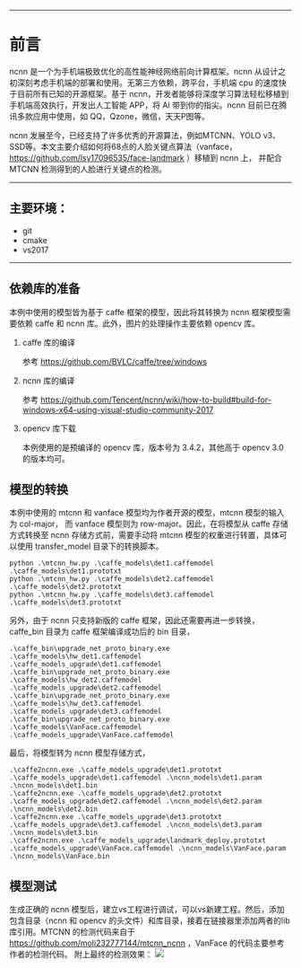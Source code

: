 
---
# 前言
  ncnn 是一个为手机端极致优化的高性能神经网络前向计算框架。ncnn 从设计之初深刻考虑手机端的部署和使用。无第三方依赖，跨平台，手机端 cpu 的速度快于目前所有已知的开源框架。基于 ncnn，开发者能够将深度学习算法轻松移植到手机端高效执行，开发出人工智能 APP，将 AI 带到你的指尖。ncnn 目前已在腾讯多款应用中使用，如 QQ，Qzone，微信，天天P图等。
  
  ncnn 发展至今，已经支持了许多优秀的开源算法，例如MTCNN、YOLO v3、SSD等。本文主要介绍如何将68点的人脸关键点算法（vanface， https://github.com/lsy17096535/face-landmark ）移植到 ncnn 上， 并配合 MTCNN 检测得到的人脸进行关键点的检测。
  

---
## 主要环境：
- git
- cmake
- vs2017

---

## 依赖库的准备

本例中使用的模型皆为基于 caffe 框架的模型，因此将其转换为 ncnn 框架模型需要依赖 caffe 和 ncnn 库。此外，图片的处理操作主要依赖 opencv 库。
1. caffe 库的编译

    参考 https://github.com/BVLC/caffe/tree/windows

2. ncnn 库的编译

    参考 https://github.com/Tencent/ncnn/wiki/how-to-build#build-for-windows-x64-using-visual-studio-community-2017

3. opencv 库下载

    本例使用的是预编译的 opencv 库，版本号为 3.4.2，其他高于 opencv 3.0 的版本均可。

## 模型的转换

本例中使用的 mtcnn 和 vanface 模型均为作者开源的模型，mtcnn 模型的输入为 col-major， 而 vanface 模型则为 row-major。因此，在将模型从 caffe 存储方式转换至 ncnn 存储方式前，需要手动将 mtcnn 模型的权重进行转置，具体可以使用 transfer_model 目录下的转换脚本。

```
python .\mtcnn_hw.py .\caffe_models\det1.caffemodel .\caffe_models\det1.prototxt
python .\mtcnn_hw.py .\caffe_models\det2.caffemodel .\caffe_models\det2.prototxt
python .\mtcnn_hw.py .\caffe_models\det3.caffemodel .\caffe_models\det3.prototxt
```

另外，由于 ncnn 只支持新版的 caffe 框架，因此还需要再进一步转换，caffe_bin 目录为 caffe 框架编译成功后的 bin 目录，

```
.\caffe_bin\upgrade_net_proto_binary.exe .\caffe_models\hw_det1.caffemodel .\caffe_models_upgrade\det1.caffemodel
.\caffe_bin\upgrade_net_proto_binary.exe .\caffe_models\hw_det2.caffemodel .\caffe_models_upgrade\det2.caffemodel
.\caffe_bin\upgrade_net_proto_binary.exe .\caffe_models\hw_det3.caffemodel .\caffe_models_upgrade\det3.caffemodel
.\caffe_bin\upgrade_net_proto_binary.exe .\caffe_models\VanFace.caffemodel .\caffe_models_upgrade\VanFace.caffemodel    
```

最后，将模型转为 ncnn 模型存储方式，
```
.\caffe2ncnn.exe .\caffe_models_upgrade\det1.prototxt .\caffe_models_upgrade\det1.caffemodel .\ncnn_models\det1.param .\ncnn_models\det1.bin
.\caffe2ncnn.exe .\caffe_models_upgrade\det2.prototxt .\caffe_models_upgrade\det2.caffemodel .\ncnn_models\det2.param .\ncnn_models\det2.bin
.\caffe2ncnn.exe .\caffe_models_upgrade\det3.prototxt .\caffe_models_upgrade\det3.caffemodel .\ncnn_models\det3.param .\ncnn_models\det3.bin
.\caffe2ncnn.exe .\caffe_models_upgrade\landmark_deploy.prototxt .\caffe_models_upgrade\VanFace.caffemodel .\ncnn_models\VanFace.param .\ncnn_models\VanFace.bin

```

## 模型测试

生成正确的 ncnn 模型后，建立vs工程进行调试，可以vs新建工程。然后，添加包含目录（ncnn 和 opencv 的头文件）和库目录，接着在链接器里添加两者的lib库引用。MTCNN 的检测代码来自于 https://github.com/moli232777144/mtcnn_ncnn ，VanFace 的代码主要参考作者的检测代码。
附上最终的检测效果：
![](https://github.com/danpe1327/facedetection_ncnn/blob/master/images/result_sample.jpg)
